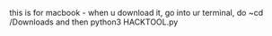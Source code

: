 this is for macbook - when u download it, go into ur terminal, do ~cd /Downloads and then python3 HACKTOOL.py
